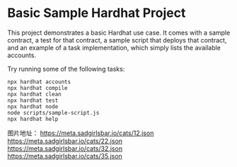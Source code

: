 # Basic Sample Hardhat Project

This project demonstrates a basic Hardhat use case. It comes with a sample contract, a test for that contract, a sample script that deploys that contract, and an example of a task implementation, which simply lists the available accounts.

Try running some of the following tasks:

```shell
npx hardhat accounts
npx hardhat compile
npx hardhat clean
npx hardhat test
npx hardhat node
node scripts/sample-script.js
npx hardhat help
```

图片地址：
https://meta.sadgirlsbar.io/cats/12.json
https://meta.sadgirlsbar.io/cats/22.json
https://meta.sadgirlsbar.io/cats/32.json
https://meta.sadgirlsbar.io/cats/35.json